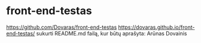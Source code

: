 # front-end-testas
https://github.com/Dovaras/front-end-testas
https://dovaras.github.io/front-end-testas/
sukurti README.md failą, kur būtų aprašyta:
Arūnas Dovainis
